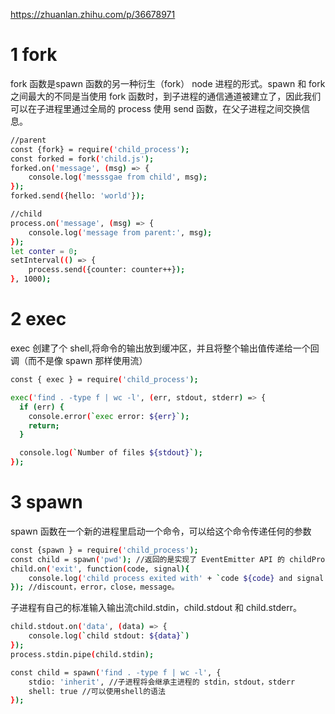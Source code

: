 https://zhuanlan.zhihu.com/p/36678971
# 1 fork
fork 函数是spawn 函数的另一种衍生（fork） node 进程的形式。spawn 和 fork 之间最大的不同是当使用 fork 函数时，到子进程的通信通道被建立了，因此我们可以在子进程里通过全局的 process 使用 send 函数，在父子进程之间交换信息。
```bash
//parent
const {fork} = require('child_process');
const forked = fork('child.js');
forked.on('message', (msg) => {
    console.log('messsgae from child', msg);
});
forked.send({hello: 'world'});

//child
process.on('message', (msg) => {
    console.log('message from parent:', msg);
});
let conter = 0;
setInterval(() => {
    process.send({counter: counter++});
}, 1000);
```
# 2 exec
exec 创建了个 shell,将命令的输出放到缓冲区，并且将整个输出值传递给一个回调（而不是像 spawn 那样使用流）
```bash
const { exec } = require('child_process');

exec('find . -type f | wc -l', (err, stdout, stderr) => {
  if (err) {
    console.error(`exec error: ${err}`);
    return;
  }

  console.log(`Number of files ${stdout}`);
});
```
# 3 spawn
spawn 函数在一个新的进程里启动一个命令，可以给这个命令传递任何的参数
```bash
const {spawn } = require('child_process');
const child = spawn('pwd'); //返回的是实现了 EventEmitter API 的 childProcess 实例
child.on('exit', function(code, signal){
    console.log('child process exited with' + `code ${code} and signal ${signal}`);
}); //discount，error，close，message。
```
子进程有自己的标准输入输出流child.stdin，child.stdout 和 child.stderr。
```bash
child.stdout.on('data', (data) => {
    console.log(`child stdout: ${data}`)
});
process.stdin.pipe(child.stdin);  
```
```bash
const child = spawn('find . -type f | wc -l', {
    stdio: 'inherit', //子进程将会继承主进程的 stdin，stdout，stderr
    shell: true //可以使用shell的语法
});
```